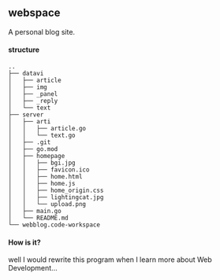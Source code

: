 ## webspace

A personal blog site.

#### structure

```
..
├── datavi
│   ├── article
│   ├── img
│   ├── _panel
│   ├── _reply
│   └── text
├── server
│   ├── arti
│   │   ├── article.go
│   │   └── text.go
│   ├── .git
│   ├── go.mod
│   ├── homepage
│   │   ├── bgi.jpg
│   │   ├── favicon.ico
│   │   ├── home.html
│   │   ├── home.js
│   │   ├── home_origin.css
│   │   ├── lightingcat.jpg
│   │   └── upload.png
│   ├── main.go
│   └── README.md
└── webblog.code-workspace
```

#### How is it?

well I would rewrite this program when I learn more about Web Development...

